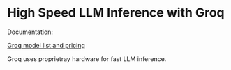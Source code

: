 # High Speed LLM Inference with Groq

Documentation:

[Groq model list and pricing](https://groq.com/pricing)

Groq uses proprietray hardware for fast LLM inference.
